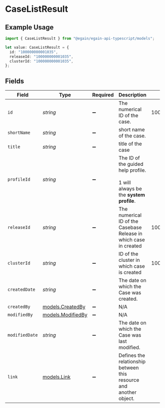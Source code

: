 # CaseListResult

## Example Usage

```typescript
import { CaseListResult } from "@egain/egain-api-typescript/models";

let value: CaseListResult = {
  id: "100000000001035",
  releaseId: "100000000001035",
  clusterId: "100000000001035",
};
```

## Fields

| Field                                                                            | Type                                                                             | Required                                                                         | Description                                                                      | Example                                                                          |
| -------------------------------------------------------------------------------- | -------------------------------------------------------------------------------- | -------------------------------------------------------------------------------- | -------------------------------------------------------------------------------- | -------------------------------------------------------------------------------- |
| `id`                                                                             | *string*                                                                         | :heavy_minus_sign:                                                               | The numerical ID of the case.                                                    | 100000000001035                                                                  |
| `shortName`                                                                      | *string*                                                                         | :heavy_minus_sign:                                                               | short name of the case.                                                          |                                                                                  |
| `title`                                                                          | *string*                                                                         | :heavy_minus_sign:                                                               | title of the case                                                                |                                                                                  |
| `profileId`                                                                      | *string*                                                                         | :heavy_minus_sign:                                                               | The ID of the guided help profile.<br><br/>1 will always be the **system profile**.<br/> |                                                                                  |
| `releaseId`                                                                      | *string*                                                                         | :heavy_minus_sign:                                                               | The numerical ID of the Casebase Release in which case in created                | 100000000001035                                                                  |
| `clusterId`                                                                      | *string*                                                                         | :heavy_minus_sign:                                                               | ID of the cluster in which case is created                                       | 100000000001035                                                                  |
| `createdDate`                                                                    | *string*                                                                         | :heavy_minus_sign:                                                               | The date on which the Case was created.                                          |                                                                                  |
| `createdBy`                                                                      | [models.CreatedBy](../models/createdby.md)                                       | :heavy_minus_sign:                                                               | N/A                                                                              |                                                                                  |
| `modifiedBy`                                                                     | [models.ModifiedBy](../models/modifiedby.md)                                     | :heavy_minus_sign:                                                               | N/A                                                                              |                                                                                  |
| `modifiedDate`                                                                   | *string*                                                                         | :heavy_minus_sign:                                                               | The date on which the Case was last modified.                                    |                                                                                  |
| `link`                                                                           | [models.Link](../models/link.md)                                                 | :heavy_minus_sign:                                                               | Defines the relationship between this resource and another object.               |                                                                                  |